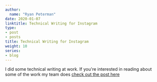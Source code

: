 ```yaml
---
author:
  name: "Ryan Peterman"
date: 2020-01-07
linktitle: Technical Writing for Instagram
type:
- post
- posts
title: Technical Writing for Instagram
weight: 10
series:
- blog
---
```



I did some technical writing at work. If you're interested in reading about some of the work my team does [check out the post here](https://instagram-engineering.com/video-upload-latency-improvements-at-instagram-bcf4b4c5520a)
